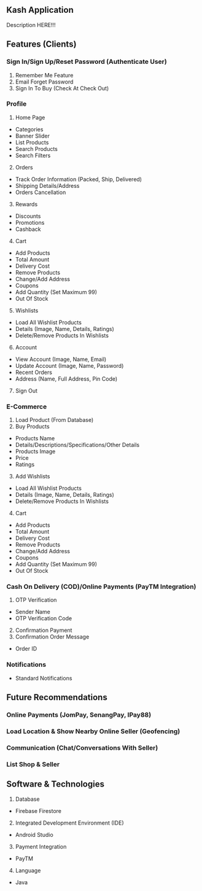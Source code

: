 ## Kash Application

Description HERE!!!

## Features (Clients)

### Sign In/Sign Up/Reset Password (Authenticate User)
 1) Remember Me Feature
 2) Email Forget Password
 3) Sign In To Buy (Check At Check Out)

### Profile
 1) Home Page
 - Categories
 - Banner Slider
 - List Products
 - Search Products
 - Search Filters
 2) Orders
 - Track Order Information (Packed, Ship, Delivered)
 - Shipping Details/Address
 - Orders Cancellation 
 3) Rewards
 - Discounts
 - Promotions
 - Cashback
 4) Cart
 - Add Products 
 - Total Amount
 - Delivery Cost
 - Remove Products
 - Change/Add Address
 - Coupons
 - Add Quantity (Set Maximum 99)
 - Out Of Stock
 5) Wishlists
 - Load All Wishlist Products
 - Details (Image, Name, Details, Ratings)
 - Delete/Remove Products In Wishlists
 6) Account
 - View Account (Image, Name, Email)
 - Update Account (Image, Name, Password)
 - Recent Orders
 - Address (Name, Full Address, Pin Code)
 7) Sign Out

### E-Commerce
 1) Load Product (From Database)
 2) Buy Products
 - Products Name
 - Details/Descriptions/Specifications/Other Details
 - Products Image
 - Price
 - Ratings
 3) Add Wishlists
 - Load All Wishlist Products
 - Details (Image, Name, Details, Ratings)
 - Delete/Remove Products In Wishlists
 4) Cart
 - Add Products 
 - Total Amount
 - Delivery Cost
 - Remove Products
 - Change/Add Address
 - Coupons
 - Add Quantity (Set Maximum 99)
 - Out Of Stock

### Cash On Delivery (COD)/Online Payments (PayTM Integration)
 1) OTP Verification
 - Sender Name
 - OTP Verification Code
 2) Confirmation Payment
 3) Confirmation Order Message
 - Order ID

### Notifications
 - Standard Notifications

## Future Recommendations

### Online Payments (JomPay, SenangPay, IPay88)

### Load Location & Show Nearby Online Seller (Geofencing)

### Communication (Chat/Conversations With Seller)

### List Shop & Seller

## Software & Technologies
 1) Database
 - Firebase Firestore
 2) Integrated Development Environment (IDE)
 - Android Studio
 3) Payment Integration
 - PayTM
 4) Language
 - Java